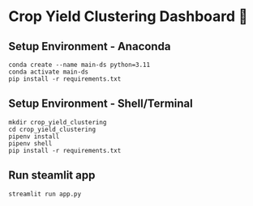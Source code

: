 # Crop Yield Clustering Dashboard 🌾

## Setup Environment - Anaconda

```
conda create --name main-ds python=3.11
conda activate main-ds
pip install -r requirements.txt
```

## Setup Environment - Shell/Terminal

```
mkdir crop_yield_clustering
cd crop_yield_clustering
pipenv install
pipenv shell
pip install -r requirements.txt
```

## Run steamlit app

```
streamlit run app.py
```
